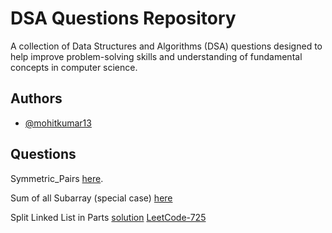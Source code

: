 
# DSA Questions Repository



A collection of Data Structures and Algorithms (DSA) questions designed to help improve problem-solving skills and understanding of fundamental concepts in computer science.



## Authors

- [@mohitkumar13](https://github.com/mohitverma13)


## Questions
Symmetric_Pairs [here](https://github.com/mohitverma13/DSA_Questions/blob/main/Symmetric_Pairs.cpp).

Sum of all Subarray (special case) [here](https://github.com/mohitverma13/DSA_Questions/blob/main/sum_of_all_subarray.cpp)

Split Linked List in Parts [solution](https://github.com/mohitverma13/DSA_Questions/blob/main/Split_Linked_List_in_Parts.cpp) [LeetCode-725](https://leetcode.com/problems/split-linked-list-in-parts/description/)
